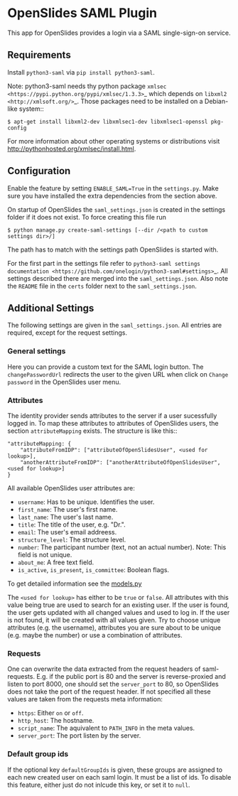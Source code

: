 
# OpenSlides SAML Plugin

This app for OpenSlides provides a login via a SAML single-sign-on service.

## Requirements

Install `python3-saml` via `pip install python3-saml`.

Note: python3-saml needs thy python package `xmlsec <https://pypi.python.org/pypi/xmlsec/1.3.3>`_ which depends on `libxml2 <http://xmlsoft.org/>`_. Those packages need to be installed on a Debian-like system::

    $ apt-get install libxml2-dev libxmlsec1-dev libxmlsec1-openssl pkg-config

For more information about other operating systems or distributions visit http://pythonhosted.org/xmlsec/install.html.


## Configuration

Enable the feature by setting ``ENABLE_SAML=True`` in the ``settings.py``. Make sure you
have installed the extra dependencies from the section above.

On startup of OpenSlides the ``saml_settings.json`` is created in the settings folder if
it does not exist. To force creating this file run

    $ python manage.py create-saml-settings [--dir /<path to custom settings dir>/]

The path has to match with the settings path OpenSlides is started with.

For the first part in the settings file refer to `python3-saml settings documentation
<https://github.com/onelogin/python3-saml#settings>`_. All settings described there are
merged into the ``saml_settings.json``. Also note the ``README`` file in the ``certs``
folder next to the ``saml_settings.json``.

## Additional Settings

The following settings are given in the `saml_settings.json`. All entries are required, except for the request settings.

### General settings
Here you can provide a custom text for the SAML login button. The `changePasswordUrl`
redirects the user to the given URL when click on `Change password` in the OpenSlides user
menu.

### Attributes
The identity provider sends attributes to the server if a user sucessfully logged in. To
map these attributes to attributes of OpenSlides users, the section `attributeMapping`
exists. The structure is like this::

    "attributeMapping: {
        "attributeFromIDP": ["attributeOfOpenSlidesUser", <used for lookup>],
        "anotherAttributeFromIDP": ["anotherAttributeOfOpenSlidesUser", <used for lookup>]
    }

All available OpenSlides user attributes are:

- ``username``: Has to be unique. Identifies the user.
- ``first_name``: The user's first name.
- ``last_name``: The user's last name.
- ``title``: The title of the user, e.g. "Dr.".
- ``email``: The user's email addreess.
- ``structure_level``: The structure level.
- ``number``: The participant number (text, not an actual number). Note: This field is not unique.
- ``about_me``: A free text field.
- ``is_active``, ``is_present``, ``is_committee``: Boolean flags.

To get detailed information see the [models.py](https://github.com/OpenSlides/OpenSlides/blob/master/openslides/users/models.py)

The ``<used for lookup>`` has either to be ``true`` or ``false``. All attributes with this
value being true are used to search for an existing user. If the user is found, the user gets
updated with all changed values and used to log in. If the user is not found, it will be
created with all values given. Try to choose unique attributes (e.g. the username),
attributes you are sure about to be unique (e.g. maybe the number) or use a combination of
attributes.

### Requests

One can overwrite the data extracted from the request headers of saml-requests. E.g. if the public port is 80 and the server is reverse-proxied and listen to port 8000, one should set the `server_port` to 80, so OpenSlides does not take the port of the request header. If not specified all these values are taken from the requests meta information:

- ``https``: Either ``on`` or ``off``.
- ``http_host``: The hostname.
- ``script_name``: The aquivalent to ``PATH_INFO`` in the meta values.
- ``server_port``: The port listen by the server.

### Default group ids

If the optional key `defaultGroupIds` is given, these groups are assigned to
each new created user on each saml login. It must be a list of ids. To disable
this feature, either just do not inlcude this key, or set it to `null`.
